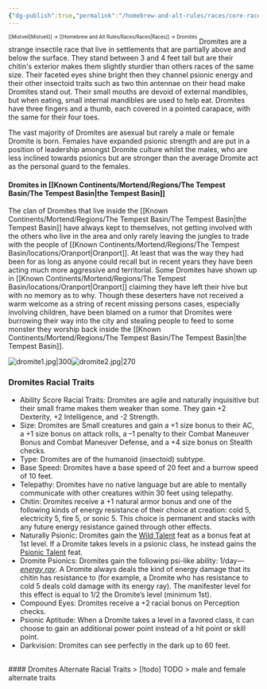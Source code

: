 ```yaml
---
{"dg-publish":true,"permalink":"/homebrew-and-alt-rules/races/core-races/dromites/"}
---
```


<sup><sup>[[Mistveil\|Mistveil]] → [[Homebrew and Alt Rules/Races/Races\|Races]] → Dromites</sup></sup>
Dromites are a strange insectile race that live in settlements that are partially above and below the surface. They stand between 3 and 4 feet tall but are their chitin's exterior makes them slightly sturdier than others races of the same size. Their faceted eyes shine bright then they channel psionic energy and their other insectoid traits such as two thin antennae on their head make Dromites stand out. Their small mouths are devoid of external mandibles, but when eating, small internal mandibles are used to help eat. Dromites have three fingers and a thumb, each covered in a pointed carapace, with the same for their four toes.

The vast majority of Dromites are asexual but rarely a male or female Dromite is born. Females have expanded psionic strength and are put in a position of leadership amongst Dromite culture whilst the males, who are less inclined towards psionics but are stronger than the average Dromite act as the personal guard to the females.
#### Dromites in [[Known Continents/Mortend/Regions/The Tempest Basin/The Tempest Basin\|the Tempest Basin]]
The clan of Dromites that live inside the [[Known Continents/Mortend/Regions/The Tempest Basin/The Tempest Basin\|the Tempest Basin]] have always kept to themselves, not getting involved with the others who live in the area and only rarely leaving the jungles to trade with the people of [[Known Continents/Mortend/Regions/The Tempest Basin/locations/Oranport\|Oranport]]. At least that was the way they had been for as long as anyone could recall but in recent years they have been acting much more aggressive and territorial. Some Dromites have shown up in [[Known Continents/Mortend/Regions/The Tempest Basin/locations/Oranport\|Oranport]] claiming they have left their hive but with no memory as to why. Though these deserters have not received a warm welcome as a string of recent missing persons cases, especially involving children, have been blamed on a rumor that Dromites were burrowing their way into the city and stealing people to feed to some monster they worship back inside the [[Known Continents/Mortend/Regions/The Tempest Basin/The Tempest Basin\|the Tempest Basin]].

![dromite1.jpg|300](/img/user/Attachments/dromite1.jpg)![dromite2.jpg|270](/img/user/Attachments/dromite2.jpg)
### Dromites Racial Traits
- Ability Score Racial Traits: Dromites are agile and naturally inquisitive but their small frame makes them weaker than some. They gain +2 Dexterity, +2 Intelligence, and -2 Strength.
- Size: Dromites are Small creatures and gain a +1 size bonus to their AC, a +1 size bonus on attack rolls, a –1 penalty to their Combat Maneuver Bonus and Combat Maneuver Defense, and a +4 size bonus on Stealth checks.
- Type: Dromites are of the humanoid (insectoid) subtype.
- Base Speed: Dromites have a base speed of 20 feet and a burrow speed of 10 feet.
- Telepathy: Dromites have no native language but are able to mentally communicate with other creatures within 30 feet using telepathy.
- Chitin: Dromites receive a +1 natural armor bonus and one of the following kinds of energy resistance of their choice at creation: cold 5, electricity 5, fire 5, or sonic 5. This choice is permanent and stacks with any future energy resistance gained through other effects.
- Naturally Psionic: Dromites gain the [Wild Talent](https://www.d20pfsrd.com/feats/wild-talent) feat as a bonus feat at 1st level. If a Dromite takes levels in a psionic class, he instead gains the [Psionic Talent](https://www.d20pfsrd.com/feats/psionic-talent-psionic) feat.
- Dromite Psionics: Dromites gain the following psi-like ability: 1/day—*[energy ray](https://www.d20pfsrd.com/alternative-rule-systems/psionics-unleashed/psionic-powers/e/energy-ray)*. A Dromite always deals the kind of energy damage that its chitin has resistance to (for example, a Dromite who has resistance to cold 5 deals cold damage with its energy ray). The manifester level for this effect is equal to 1/2 the Dromite’s level (minimum 1st).
- Compound Eyes: Dromites receive a +2 racial bonus on Perception checks.
- Psionic Aptitude: When a Dromite takes a level in a favored class, it can choose to gain an additional power point instead of a hit point or skill point.
- Darkvision: Dromites can see perfectly in the dark up to 60 feet.
<br>
#### Dromites Alternate Racial Traits
> [!todo] TODO
> male and female alternate traits